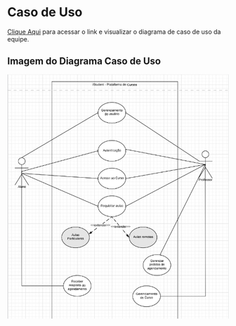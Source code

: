 # Caso de Uso

[Clique Aqui](https://lucid.app/lucidchart/103713c3-c985-49e2-bd1f-5d131d32f7f7/edit?viewport_loc=-1585%2C-109%2C4039%2C1920%2C0_0&invitationId=inv_f20764c8-0124-4e2a-b133-58e9ddecbd1e) para acessar o link e visualizar o diagrama de caso de uso da equipe.

## Imagem do Diagrama Caso de Uso

![CasoDeUso](../assets/casos_de_uso.png)

